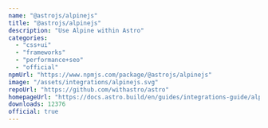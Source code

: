 ```yaml
---
name: "@astrojs/alpinejs"
title: "@astrojs/alpinejs"
description: "Use Alpine within Astro"
categories:
  - "css+ui"
  - "frameworks"
  - "performance+seo"
  - "official"
npmUrl: "https://www.npmjs.com/package/@astrojs/alpinejs"
image: "/assets/integrations/alpinejs.svg"
repoUrl: "https://github.com/withastro/astro"
homepageUrl: "https://docs.astro.build/en/guides/integrations-guide/alpinejs"
downloads: 12376
official: true
---
```

